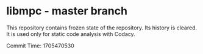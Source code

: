 # libmpc - master branch

This repository contains frozen state of the repository.
Its history is cleared. It is used only for static code
analysis with Codacy.

Commit Time: 1705470530